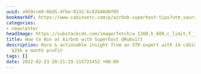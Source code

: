 ```yaml
---
uuid: a959cce0-6bd5-4fbe-8132-6c82b48d0f05
bookmarkOf: https://www.cabinsetc.com/p/airbnb-superhost-tips?utm_source=substack
categories:
- newsletter
headImage: https://substackcdn.com/image/fetch/w_1200,h_600,c_limit,f_jpg,q_auto:good,fl_progressive:steep/https%3A%2F%2Fbucketeer-e05bbc84-baa3-437e-9518-adb32be77984.s3.amazonaws.com%2Fpublic%2Fimages%2F93fa0eee-2081-478d-8607-bc529e8931fa_1080x720.jpeg
title: How to Win at Airbnb with Superhost @Robuilt
description: Rare & actionable insight from an STR expert with 14 cabins netting over
  $25k a month profit
tags: []
date: 2022-02-23 20:21:29.115721452 +00:00
---
```

